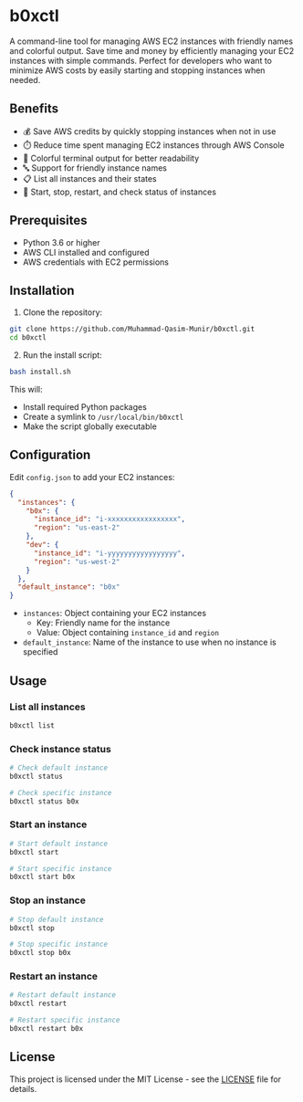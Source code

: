# b0xctl

A command-line tool for managing AWS EC2 instances with friendly names and colorful output. Save time and money by efficiently managing your EC2 instances with simple commands. Perfect for developers who want to minimize AWS costs by easily starting and stopping instances when needed.

## Benefits

- 💰 Save AWS credits by quickly stopping instances when not in use
- ⏱️ Reduce time spent managing EC2 instances through AWS Console
- 🎨 Colorful terminal output for better readability
- 🔤 Support for friendly instance names
- 📋 List all instances and their states
- 🚀 Start, stop, restart, and check status of instances

## Prerequisites

- Python 3.6 or higher
- AWS CLI installed and configured
- AWS credentials with EC2 permissions

## Installation

1. Clone the repository:
```bash
git clone https://github.com/Muhammad-Qasim-Munir/b0xctl.git
cd b0xctl
```

2. Run the install script:
```bash
bash install.sh
```

This will:
- Install required Python packages
- Create a symlink to `/usr/local/bin/b0xctl`
- Make the script globally executable

## Configuration

Edit `config.json` to add your EC2 instances:

```json
{
  "instances": {
    "b0x": {
      "instance_id": "i-xxxxxxxxxxxxxxxxx",
      "region": "us-east-2"
    },
    "dev": {
      "instance_id": "i-yyyyyyyyyyyyyyyyy",
      "region": "us-west-2"
    }
  },
  "default_instance": "b0x"
}
```

- `instances`: Object containing your EC2 instances
  - Key: Friendly name for the instance
  - Value: Object containing `instance_id` and `region`
- `default_instance`: Name of the instance to use when no instance is specified

## Usage

### List all instances
```bash
b0xctl list
```

### Check instance status
```bash
# Check default instance
b0xctl status

# Check specific instance
b0xctl status b0x
```

### Start an instance
```bash
# Start default instance
b0xctl start

# Start specific instance
b0xctl start b0x
```

### Stop an instance
```bash
# Stop default instance
b0xctl stop

# Stop specific instance
b0xctl stop b0x
```

### Restart an instance
```bash
# Restart default instance
b0xctl restart

# Restart specific instance
b0xctl restart b0x
```

## License

This project is licensed under the MIT License - see the [LICENSE](LICENSE) file for details.
